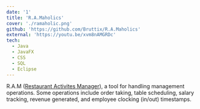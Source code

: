 ```yaml
---
date: '1'
title: 'R.A.Maholics'
cover: './ramaholic.png'
github: 'https://github.com/Bruttix/R.A.Maholics'
external: 'https://youtu.be/xvm8nAMGRDc'
tech:
  - Java
  - JavaFX
  - CSS
  - SQL
  - Eclipse
---
```


R.A.M ([Restaurant Activites Manager](https://github.com/Bruttix/R.A.Maholics)), a tool for handling management operations. Some operations include order taking, table scheduling, salary tracking, revenue generated, and employee clocking (in/out) timestamps.
